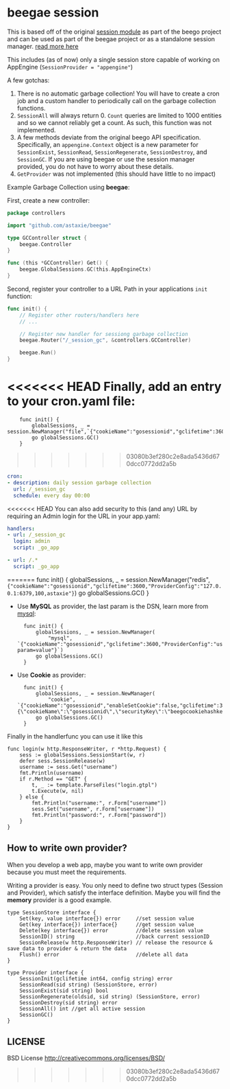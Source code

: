 beegae session
==============

This is based off of the original [session module](https://github.com/astaxie/beego/tree/master/session) as part of the beego project and can be used as part of the beegae project or as a standalone session manager. [read more here](http://beego.me/docs/mvc/controller/session.md)

This includes (as of now) only a single session store capable of working on AppEngine (`SessionProvider = "appengine"`)

A few gotchas:

1. There is no automatic garbage collection! You will have to create a cron job and a custom handler to periodically call on the garbage collection functions.
2. `SessionAll` will always return 0. `Count` queries are limited to 1000 entities and so we cannot reliably get a count. As such, this function was not implemented.
3. A few methods deviate from the original beego API specification. Specifically, an `appengine.Context` object is a new parameter for `SessionExist`, `SessionRead`, `SessionRegenerate`, `SessionDestroy`, and `SessionGC`. If you are using beegae or use the session manager provided, you do not have to worry about these details.
4. `GetProvider` was not implemented (this should have little to no impact)

Example Garbage Collection using **beegae**:

First, create a new controller:

```go
package controllers

import "github.com/astaxie/beegae"

type GCController struct {
	beegae.Controller
}

func (this *GCController) Get() {
	beegae.GlobalSessions.GC(this.AppEngineCtx)
}
```

Second, register your controller to a URL Path in your applications `init` function:

```go
func init() {
	// Register other routers/handlers here
	// ...

	// Register new handler for sessiong garbage collection
	beegae.Router("/_session_gc", &controllers.GCController)

	beegae.Run()
}
```

<<<<<<< HEAD
Finally, add an entry to your cron.yaml file:
=======
		func init() {
			globalSessions, _ = session.NewManager("file",`{"cookieName":"gosessionid","gclifetime":3600,"ProviderConfig":"./tmp"}`)
			go globalSessions.GC()
		}
>>>>>>> 03080b3ef280c2e8ada5436d670dcc0772dd2a5b

```yaml
cron:
- description: daily session garbage collection
  url: /_session_gc
  schedule: every day 00:00
```

<<<<<<< HEAD
You can also add security to this (and any) URL by requiring an Admin login for the URL in your app.yaml:

```yaml
handlers:
- url: /_session_gc
  login: admin
  script: _go_app

- url: /.*
  script: _go_app
```
=======
		func init() {
			globalSessions, _ = session.NewManager("redis", `{"cookieName":"gosessionid","gclifetime":3600,"ProviderConfig":"127.0.0.1:6379,100,astaxie"}`)
			go globalSessions.GC()
		}
		
* Use **MySQL** as provider, the last param is the DSN, learn more from [mysql](https://github.com/go-sql-driver/mysql#dsn-data-source-name):

		func init() {
			globalSessions, _ = session.NewManager(
				"mysql", `{"cookieName":"gosessionid","gclifetime":3600,"ProviderConfig":"username:password@protocol(address)/dbname?param=value"}`)
			go globalSessions.GC()
		}

* Use **Cookie** as provider:

		func init() {
			globalSessions, _ = session.NewManager(
				"cookie", `{"cookieName":"gosessionid","enableSetCookie":false,"gclifetime":3600,"ProviderConfig":"{\"cookieName\":\"gosessionid\",\"securityKey\":\"beegocookiehashkey\"}"}`)
			go globalSessions.GC()
		}


Finally in the handlerfunc you can use it like this

	func login(w http.ResponseWriter, r *http.Request) {
		sess := globalSessions.SessionStart(w, r)
		defer sess.SessionRelease(w)
		username := sess.Get("username")
		fmt.Println(username)
		if r.Method == "GET" {
			t, _ := template.ParseFiles("login.gtpl")
			t.Execute(w, nil)
		} else {
			fmt.Println("username:", r.Form["username"])
			sess.Set("username", r.Form["username"])
			fmt.Println("password:", r.Form["password"])
		}
	}


## How to write own provider?

When you develop a web app, maybe you want to write own provider because you must meet the requirements.

Writing a provider is easy. You only need to define two struct types 
(Session and Provider), which satisfy the interface definition. 
Maybe you will find the **memory** provider is a good example.

	type SessionStore interface {
		Set(key, value interface{}) error     //set session value
		Get(key interface{}) interface{}      //get session value
		Delete(key interface{}) error         //delete session value
		SessionID() string                    //back current sessionID
		SessionRelease(w http.ResponseWriter) // release the resource & save data to provider & return the data
		Flush() error                         //delete all data
	}
	
	type Provider interface {
		SessionInit(gclifetime int64, config string) error
		SessionRead(sid string) (SessionStore, error)
		SessionExist(sid string) bool
		SessionRegenerate(oldsid, sid string) (SessionStore, error)
		SessionDestroy(sid string) error
		SessionAll() int //get all active session
		SessionGC()
	}


## LICENSE

BSD License http://creativecommons.org/licenses/BSD/
>>>>>>> 03080b3ef280c2e8ada5436d670dcc0772dd2a5b
